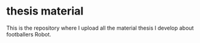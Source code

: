 # thesis material

This is the repository where I upload all the material thesis I develop about footballers Robot.
